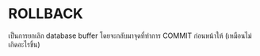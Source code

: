 # ROLLBACK
เป็นการยกเลิก database buffer โดยจะกลับมาจุดที่ทำการ COMMIT ก่อนหน้าให้ (เหมือนไม่เกิดอะไรขิ้น)
